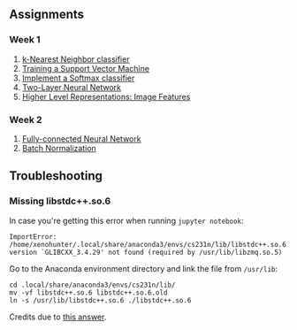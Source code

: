 ## Assignments

### Week 1

1. [k-Nearest Neighbor classifier](https://github.com/xenohunter/cs231n/commit/80ccfc674d44e1237e8d4e05aa8b5569cf71abec)
2. [Training a Support Vector Machine](https://github.com/xenohunter/cs231n/commit/d4197d7d4544ca17c070ab9597e61f8870f7c995)
3. [Implement a Softmax classifier](https://github.com/xenohunter/cs231n/commit/83edcd0fa80e7ee9c29676603389772359c7be19)
4. [Two-Layer Neural Network](https://github.com/xenohunter/cs231n/commit/abc500d80d74948f36ec720ef205b62077e79e7a)
5. [Higher Level Representations: Image Features](https://github.com/xenohunter/cs231n/commit/8acd81cc301b601d9fa0fca7ad805a8245691904)

### Week 2

1. [Fully-connected Neural Network](https://github.com/xenohunter/cs231n/commit/70542f6fb3f112aec0b0d63dfa96ca2582002eca)
2. [Batch Normalization](https://github.com/xenohunter/cs231n/commit/255ffe3c39509baf7d352a1039c52ce5a3c2a2b8)

## Troubleshooting

### Missing libstdc++.so.6

In case you're getting this error when running `jupyter notebook`:

```
ImportError: /home/xenohunter/.local/share/anaconda3/envs/cs231n/lib/libstdc++.so.6:
version `GLIBCXX_3.4.29' not found (required by /usr/lib/libzmq.so.5)
```

Go to the Anaconda environment directory and link the file from `/usr/lib`:

```
cd .local/share/anaconda3/envs/cs231n/lib/
mv -vf libstdc++.so.6 libstdc++.so.6.old
ln -s /usr/lib/libstdc++.so.6 ./libstdc++.so.6
```

Credits due to [this answer](https://askubuntu.com/questions/575505/glibcxx-3-4-20-not-found-how-to-fix-this-error/764572#764572).
